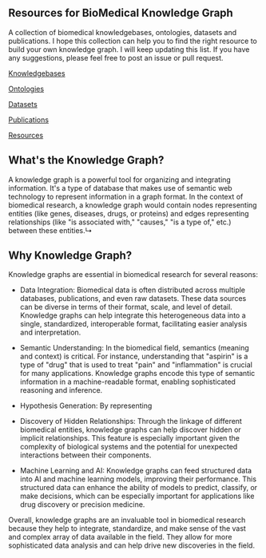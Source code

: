 ## Resources for BioMedical Knowledge Graph

A collection of biomedical knowledgebases, ontologies, datasets and publications. I hope this collection can help you to find the right resource to build your own knowledge graph. I will keep updating this list. If you have any suggestions, please feel free to post an issue or pull request.

[Knowledgebases](./knowledgebase.md)

[Ontologies](./ontology.md)

[Datasets](./dataset.md)

[Publications](./publication.md)

[Resources](./resource.md)

## What's the Knowledge Graph?

A knowledge graph is a powerful tool for organizing and integrating information. It's a type of database that makes use of semantic web technology to represent information in a graph format. In the context of biomedical research, a knowledge graph would contain nodes representing entities (like genes, diseases, drugs, or proteins) and edges representing relationships (like "is associated with," "causes," "is a type of," etc.) between these entities.↳


## Why Knowledge Graph?
Knowledge graphs are essential in biomedical research for several reasons:

- Data Integration: Biomedical data is often distributed across multiple databases, publications, and even raw datasets. These data sources can be diverse in terms of their format, scale, and level of detail. Knowledge graphs can help integrate this heterogeneous data into a single, standardized, interoperable format, facilitating easier analysis and interpretation.

- Semantic Understanding: In the biomedical field, semantics (meaning and context) is critical. For instance, understanding that "aspirin" is a type of "drug" that is used to treat "pain" and "inflammation" is crucial for many applications. Knowledge graphs encode this type of semantic information in a machine-readable format, enabling sophisticated reasoning and inference.

- Hypothesis Generation: By representing

- Discovery of Hidden Relationships: Through the linkage of different biomedical entities, knowledge graphs can help discover hidden or implicit relationships. This feature is especially important given the complexity of biological systems and the potential for unexpected interactions between their components.

- Machine Learning and AI: Knowledge graphs can feed structured data into AI and machine learning models, improving their performance. This structured data can enhance the ability of models to predict, classify, or make decisions, which can be especially important for applications like drug discovery or precision medicine.

Overall, knowledge graphs are an invaluable tool in biomedical research because they help to integrate, standardize, and make sense of the vast and complex array of data available in the field. They allow for more sophisticated data analysis and can help drive new discoveries in the field.

